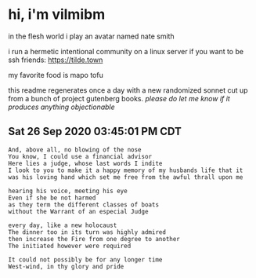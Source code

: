 # hi, i'm vilmibm

in the flesh world i play an avatar named nate smith

i run a hermetic intentional community on a linux server if you want to be ssh friends: https://tilde.town

my favorite food is mapo tofu

this readme regenerates once a day with a new randomized sonnet cut up from a bunch of project gutenberg books.
_please do let me know if it produces anything objectionable_

## Sat 26 Sep 2020 03:45:01 PM CDT

    And, above all, no blowing of the nose
    You know, I could use a financial advisor
    Here lies a judge, whose last words I indite
    I look to you to make it a happy memory of my husbands life that it was his loving hand which set me free from the awful thrall upon me
    
    hearing his voice, meeting his eye
    Even if she be not harmed
    as they term the different classes of boats
    without the Warrant of an especial Judge
    
    every day, like a new holocaust
    The dinner too in its turn was highly admired
    then increase the Fire from one degree to another
    The initiated however were required
    
    It could not possibly be for any longer time
    West-wind, in thy glory and pride

